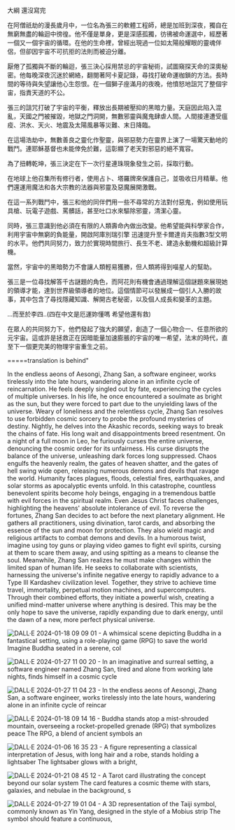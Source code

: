 大綱 還沒寫完

在阿僧祇劫的漫長歲月中，一位名為張三的軟體工程師，總是加班到深夜，獨自在無窮無盡的輪迴中徬徨。他不僅是單身，更是深感孤獨，彷彿被命運選中，經歷著一個又一個宇宙的循環。在他的生命裡，曾經出現過一位如太陽般耀眼的靈魂伴侶，但卻因宇宙不可抗拒的法則而被迫分離。

厭倦了孤獨與不斷的輪迴，張三決心採用禁忌的宇宙秘術，試圖窺探天命的深奧秘密。他每晚深夜沉迷於網絡，翻閱著阿卡夏記錄，尋找打破命運枷鎖的方法。長時間的等待與失望讓他心生怨恨。在一個獅子座滿月的夜晚，他憤怒地詛咒了整個宇宙，指責天道的不公。

張三的詛咒打破了宇宙的平衡，釋放出長期被壓抑的黑暗力量。天庭因此陷入混亂，天國之門被摧毀，地獄之門洞開，無數邪靈與魔鬼肆虐人間。人間接連遭受瘟疫、洪水、天火、地震及太陽風暴等災難、末日降臨。

在這場浩劫中，無數善良之靈化作聖靈，與邪惡勢力在靈界上演了一場驚天動地的戰鬥。連耶穌基督也未能倖免於難，這彰顯了老天對邪惡的絕不寬容。

為了扭轉乾坤，張三決定在下一次行星連珠現象發生之前，採取行動。

在地球上他召集所有修行者，使用占卜、塔羅牌來保護自己，並吸收日月精華。他們還運用魔法和各大宗教的法器與邪靈及惡魔展開激戰。

在這一系列戰鬥中，張三和他的同伴們用一些不尋常的方法對付惡鬼，例如使用玩具槍、玩電子遊戲、罵髒話，甚至吐口水來驅除邪靈，清潔心靈。

同時，張三意識到他必須在有限的人類壽命內做出改變。他希望能與科學家合作，利用宇宙中無窮的負能量，開啟阿庫別瑞引擎 迅速提升至卡爾達肖夫指數3型文明的水平。他們共同努力，致力於實現時間旅行、長生不老、建造永動機和超級計算機。

當然，宇宙中的黑暗勢力不會讓人類輕易獲勝，但人類將得到喵星人的幫助。 

張三是一位尋找解答千古謎題的角色，而阿花則有機會通過理解這個謎題來展現她的領導才能，達到世界級領導者的地位。這個情節可以發展成一個引人入勝的故事，其中包含了尋找隱藏知識、解開古老秘密，以及個人成長和變革的主題。

...而至於李四..(四在中文是厄運妳懂嗎 希望他還有救)

在眾人的共同努力下，他們發起了強大的願望，創造了一個心物合一、任意所欲的元宇宙。這或許是拯救正在因暗能量加速膨脹的宇宙的唯一希望，法末的時代，直至下一個更完美的物理宇宙重生之前。

=====translation is behind"

In the endless aeons of Aesongi, Zhang San, a software engineer, works tirelessly into the late hours, wandering alone in an infinite cycle of reincarnation. He feels deeply singled out by fate, experiencing the cycles of multiple universes. In his life, he once encountered a soulmate as bright as the sun, but they were forced to part due to the unyielding laws of the universe. Weary of loneliness and the relentless cycle, Zhang San resolves to use forbidden cosmic sorcery to probe the profound mysteries of destiny. Nightly, he delves into the Akashic records, seeking ways to break the chains of fate. His long wait and disappointments breed resentment. On a night of a full moon in Leo, he furiously curses the entire universe, denouncing the cosmic order for its unfairness. His curse disrupts the balance of the universe, unleashing dark forces long suppressed. Chaos engulfs the heavenly realm, the gates of heaven shatter, and the gates of hell swing wide open, releasing numerous demons and devils that ravage the world. Humanity faces plagues, floods, celestial fires, earthquakes, and solar storms as apocalyptic events unfold. In this catastrophe, countless benevolent spirits become holy beings, engaging in a tremendous battle with evil forces in the spiritual realm. Even Jesus Christ faces challenges, highlighting the heavens' absolute intolerance of evil. To reverse the fortunes, Zhang San decides to act before the next planetary alignment. He gathers all practitioners, using divination, tarot cards, and absorbing the essence of the sun and moon for protection. They also wield magic and religious artifacts to combat demons and devils. In a humorous twist, imagine using toy guns or playing video games to fight evil spirits, cursing at them to scare them away, and using spitting as a means to cleanse the soul. Meanwhile, Zhang San realizes he must make changes within the limited span of human life. He seeks to collaborate with scientists, harnessing the universe's infinite negative energy to rapidly advance to a Type III Kardashev civilization level. Together, they strive to achieve time travel, immortality, perpetual motion machines, and supercomputers. Through their combined efforts, they initiate a powerful wish, creating a unified mind-matter universe where anything is desired. This may be the only hope to save the universe, rapidly expanding due to dark energy, until the dawn of a new, more perfect physical universe.

![DALL·E 2024-01-18 09 09 01 - A whimsical scene depicting Buddha in a fantastical setting, using a role-playing game (RPG) to save the world  Imagine Buddha seated in a serene, col](https://github.com/ewdlop/OneBook/assets/25368970/f76b3907-d436-4f59-9391-24ac75c7c8e0)

![DALL·E 2024-01-27 11 00 20 - In an imaginative and surreal setting, a software engineer named Zhang San, tired and alone from working late nights, finds himself in a cosmic cycle ](https://github.com/ewdlop/OneBook/assets/25368970/6347361c-3bce-4b1f-a056-bf75beb9720d)

![DALL·E 2024-01-27 11 04 23 - In the endless aeons of Aesongi, Zhang San, a software engineer, works tirelessly into the late hours, wandering alone in an infinite cycle of reincar](https://github.com/ewdlop/OneBook/assets/25368970/5ba48bd5-a4e1-4dac-8818-f8997781b90f)

![DALL·E 2024-01-18 09 14 16 - Buddha stands atop a mist-shrouded mountain, overseeing a rocket-propelled grenade (RPG) that symbolizes peace  The RPG, a blend of ancient symbols an](https://github.com/ewdlop/OneBook/assets/25368970/36ef7b88-63ba-41c8-94fc-2aa1cd2ae88f)

![DALL·E 2024-01-06 16 35 23 - A figure representing a classical interpretation of Jesus, with long hair and a robe, stands holding a lightsaber  The lightsaber glows with a bright,](https://github.com/ewdlop/OneBook/assets/25368970/cdfeac38-034f-442f-82d6-16c33ab5e188)

![DALL·E 2024-01-21 08 45 12 - A Tarot card illustrating the concept beyond our solar system  The card features a cosmic theme with stars, galaxies, and nebulae in the background, s](https://github.com/ewdlop/OneBook/assets/25368970/47ccd91f-d651-47cd-aded-6638ed50a939)

![DALL·E 2024-01-27 19 01 04 - A 3D representation of the Taiji symbol, commonly known as Yin Yang, designed in the style of a Mobius strip  The symbol should feature a continuous, ](https://github.com/ewdlop/OneBook/assets/25368970/bf15ddd8-ea8a-4123-a40a-e0d1fa9bc60c)
